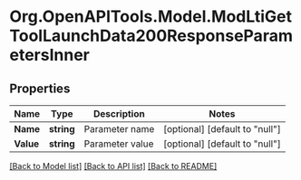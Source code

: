 # Org.OpenAPITools.Model.ModLtiGetToolLaunchData200ResponseParametersInner

## Properties

Name | Type | Description | Notes
------------ | ------------- | ------------- | -------------
**Name** | **string** | Parameter name | [optional] [default to "null"]
**Value** | **string** | Parameter value | [optional] [default to "null"]

[[Back to Model list]](../README.md#documentation-for-models) [[Back to API list]](../README.md#documentation-for-api-endpoints) [[Back to README]](../README.md)

